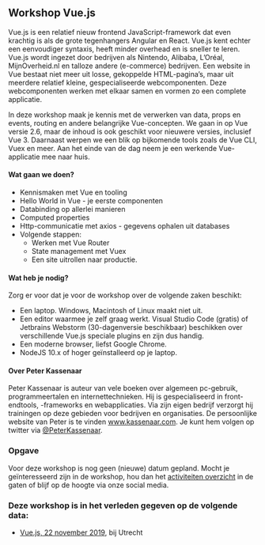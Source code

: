 <h2>Workshop Vue.js</h2>
<p>Vue.js is een relatief nieuw frontend JavaScript-framework dat even krachtig is als de grote tegenhangers Angular en React. Vue.js kent echter een eenvoudiger syntaxis, heeft minder overhead en is sneller te leren. Vue.js wordt ingezet door bedrijven als Nintendo, Alibaba, L’Oréal, MijnOverheid.nl en talloze andere (e-commerce) bedrijven. Een website in Vue bestaat niet meer uit losse, gekoppelde HTML-pagina’s, maar uit meerdere relatief kleine, gespecialiseerde webcomponenten. Deze webcomponenten werken met elkaar samen en vormen zo een complete applicatie.</p>
<p>In deze workshop maak je kennis met de verwerken van data, props en events, routing en andere belangrijke Vue-concepten. We gaan in op Vue versie 2.6, maar de inhoud is ook geschikt voor nieuwere versies, inclusief Vue 3. Daarnaast werpen we een blik op bijkomende tools zoals de Vue CLI, Vuex en meer. Aan het einde van de dag neem je een werkende Vue-applicatie mee naar huis.</p>
<h4>Wat gaan we doen?</h4>
<ul>
<li>Kennismaken met Vue en tooling</li>
<li>Hello World in Vue -  je eerste componenten</li>
<li>Databinding op allerlei manieren</li>
<li>Computed properties</li>
<li>Http-communicatie met axios - gegevens ophalen uit databases</li>
<li>Volgende stappen:
<ul>
<li>Werken met Vue Router</li>
<li>State management met Vuex</li>
<li>Een site uitrollen naar productie.</li>
</ul>
</li>
</ul>
<h4>Wat heb je nodig?</h4>
<p>Zorg er voor dat je voor de workshop over de volgende zaken beschikt:</p>
<ul>
<li>Een laptop. Windows, Macintosh of Linux maakt niet uit.</li>
<li>Een editor waarmee je zelf graag werkt. Visual Studio Code (gratis) of Jetbrains Webstorm (30-dagenversie beschikbaar) beschikken over verschillende Vue.js speciale plugins en zijn dus handig.</li>
<li>Een moderne browser, liefst Google Chrome.</li>
<li>NodeJS 10.x of hoger geïnstalleerd op je laptop.</li>
</ul>
<h4>Over Peter Kassenaar</h4>
<p>Peter Kassenaar is auteur van vele boeken over algemeen pc-gebruik, programmeertalen en internettechnieken. Hij is gespecialiseerd in front-endtools, -frameworks en webapplicaties. Via zijn eigen bedrijf verzorgt hij  trainingen op deze gebieden voor bedrijven en organisaties. De persoonlijke website van Peter is te vinden <a href="https://www.kassenaar.com/">www.kassenaar.com</a>. Je kunt hem volgen op twitter via <a href="https://twitter.com/@PeterKassenaar">@PeterKassenaar</a>.</p>
<h3>Opgave</h3>
<p>Voor deze workshop is nog geen (nieuwe) datum gepland. Mocht je geïnteresseerd zijn in de workshop, hou dan het <a href="/nl/activiteiten/">activiteiten overzicht</a> in de gaten of blijf op de hoogte via onze social media.</p>
<h3>Deze workshop is in het verleden gegeven op de volgende data: </h3>
<ul>
<li><a href="/nl/workshop-archief/workshop-vue-js/vue-js-5-september-2019">Vue.js, 22 november 2019</a>, bij Utrecht</li>
</ul>
